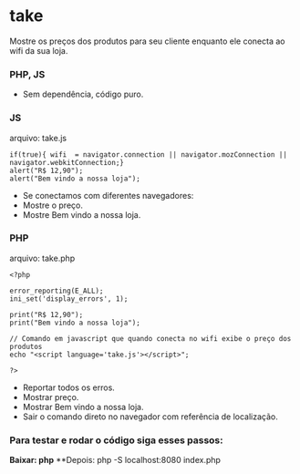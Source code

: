 # take
Mostre os preços dos produtos para seu cliente enquanto ele conecta ao wifi da sua loja.

### PHP, JS
 - Sem dependência, código puro.

### JS 

arquivo: take.js
```
if(true){ wifi  = navigator.connection || navigator.mozConnection || navigator.webkitConnection;} 
alert("R$ 12,90");
alert("Bem vindo a nossa loja"); 
```
- Se conectamos com diferentes navegadores:
- Mostre o preço.
- Mostre Bem vindo a nossa loja.

### PHP 

arquivo: take.php
```
<?php

error_reporting(E_ALL);
ini_set('display_errors', 1);

print("R$ 12,90");
print("Bem vindo a nossa loja"); 

// Comando em javascript que quando conecta no wifi exibe o preço dos produtos
echo "<script language='take.js'></script>";

?>
```
- Reportar todos os erros.
- Mostrar preço.
- Mostrar Bem vindo a nossa loja.
- Sair o comando direto no navegador com referência de localização.

### Para testar e rodar o código siga esses passos:

**Baixar: php**
**Depois: php -S localhost:8080 index.php 
